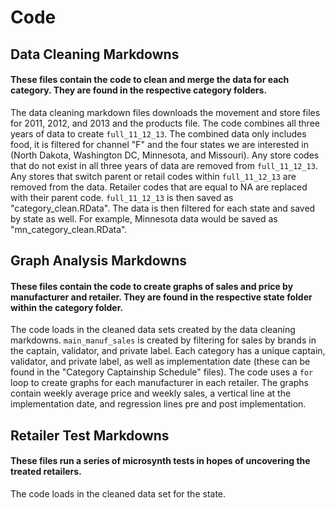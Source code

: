 Code
================
## Data Cleaning Markdowns
#### These files contain the code to clean and merge the data for each category. They are found in the respective category folders. 
The data cleaning markdown files downloads the movement and store files for 2011, 2012, and 2013 and the products file. The code combines all three years of data to create `full_11_12_13`. The combined data only includes food, it is filtered for channel "F" and the four states we are interested in (North Dakota, Washington DC, Minnesota, and Missouri). Any store codes that do not exist in all three years of data are removed from `full_11_12_13`.  Any stores that switch parent or retail codes within `full_11_12_13` are removed from the data. Retailer codes that are equal to NA are replaced with their parent code. `full_11_12_13` is then saved as "category_clean.RData". The data is then filtered for each state and saved by state as well. For example, Minnesota data would be saved as "mn_category_clean.RData". 

## Graph Analysis Markdowns
#### These files contain the code to create graphs of sales and price by manufacturer and retailer. They are found in the respective state folder within the category folder. 
The code loads in the cleaned data sets created by the data cleaning markdowns. `main_manuf_sales` is created by filtering for sales by brands in the captain, validator, and private label. Each category has a unique captain, validator, and private label, as well as implementation date (these can be found in the "Category Captainship Schedule" files). The code uses a `for` loop to create graphs for each manufacturer in each retailer. The graphs contain weekly average price and weekly sales, a vertical line at the implementation date, and regression lines pre and post implementation. 

## Retailer Test Markdowns
#### These files run a series of microsynth tests in hopes of uncovering the treated retailers. 
The code loads in the cleaned data set for the state. 






